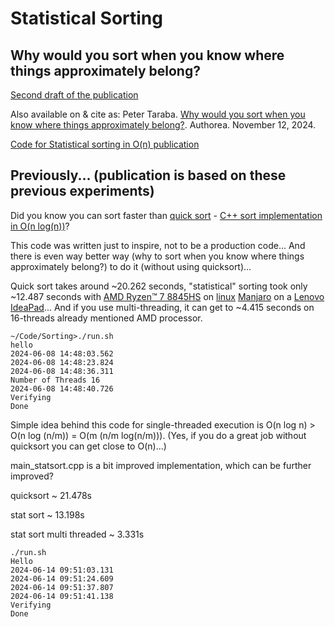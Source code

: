 # Statistical Sorting
## Why would you sort when you know where things approximately belong?

[Second draft of the publication](./sorting_publication/Sorting/sorting2.pdf)

Also available on & cite as: Peter Taraba. [Why would you sort when you know where things approximately belong?](https://doi.org/10.22541/au.173145007.70152282/v1). Authorea. November 12, 2024.

[Code for Statistical sorting in O(n) publication](./sorting_publication/)

## Previously... (publication is based on these previous experiments)

Did you know you can sort faster than [quick sort](https://en.wikipedia.org/wiki/Quicksort) - [C++ sort implementation in O(n log(n))](https://cplusplus.com/reference/algorithm/sort/)?

This code was written just to inspire, not to be a production code... And there is even way better way (why to sort when you know where things approximately belong?) to do it (without using quicksort)...

Quick sort takes around ~20.262 seconds, "statistical" sorting took only ~12.487 seconds with [AMD Ryzen™ 7 8845HS](https://www.amd.com/en/products/processors/laptop/ryzen/8000-series/amd-ryzen-7-8845hs.html) on [linux](https://kernel.org/) [Manjaro](https://manjaro.org/) on a [Lenovo](https://www.lenovo.com/) [IdeaPad](https://www.lenovo.com/us/en/c/laptops/ideapad/)... And if you use multi-threading, it can get to ~4.415 seconds on 16-threads already mentioned AMD processor.

```
~/Code/Sorting>./run.sh
hello
2024-06-08 14:48:03.562
2024-06-08 14:48:23.824
2024-06-08 14:48:36.311
Number of Threads 16
2024-06-08 14:48:40.726
Verifying
Done
```


Simple idea behind this code for single-threaded execution is O(n log n) > O(n log (n/m)) = O(m (n/m log(n/m))). (Yes, if you do a great job without quicksort you can get close to O(n)...)

main_statsort.cpp is a bit improved implementation, which can be further improved?

quicksort ~ 21.478s

stat sort ~ 13.198s

stat sort multi threaded ~ 3.331s

```
./run.sh
Hello
2024-06-14 09:51:03.131
2024-06-14 09:51:24.609
2024-06-14 09:51:37.807
2024-06-14 09:51:41.138
Verifying
Done
```
